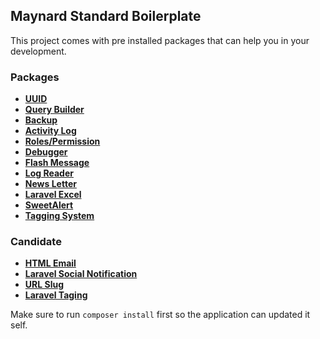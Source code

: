 ## Maynard Standard Boilerplate

This project comes with pre installed packages that can help you in your development.

### Packages

- **[UUID](https://github.com/webpatser/laravel-uuid)**
- **[Query Builder](https://github.com/spatie/laravel-query-builder)**
- **[Backup](https://spatie.be/docs/laravel-backup/v6/introduction)**
- **[Activity Log](https://spatie.be/docs/laravel-activitylog/v3/installation-and-setup)**
- **[Roles/Permission](https://spatie.be/docs/laravel-permission/v3/installation-laravel)**
- **[Debugger](https://laravel.com/docs/7.x/telescope)**
- **[Flash Message](https://github.com/laracasts/flash)**
- **[Log Reader](https://laravelarticle.com/laravel-log-reader)**
- **[News Letter](https://github.com/spatie/laravel-newsletter)**
- **[Laravel Excel](https://docs.laravel-excel.com/2.1/getting-started/)**
- **[SweetAlert](https://github.com/uxweb/sweet-alert)**
- **[Tagging System](https://github.com/cviebrock/eloquent-taggable)**

### Candidate 
- **[HTML Email](https://github.com/Snowfire/Beautymail)**
- **[Laravel Social Notification](https://laravel-notification-channels.com/)**
- **[URL Slug](https://github.com/cviebrock/eloquent-sluggable)**
- **[Laravel Taging](https://github.com/rtconner/laravel-tagging)**

Make sure to run `composer install` first so the application can updated it self.
